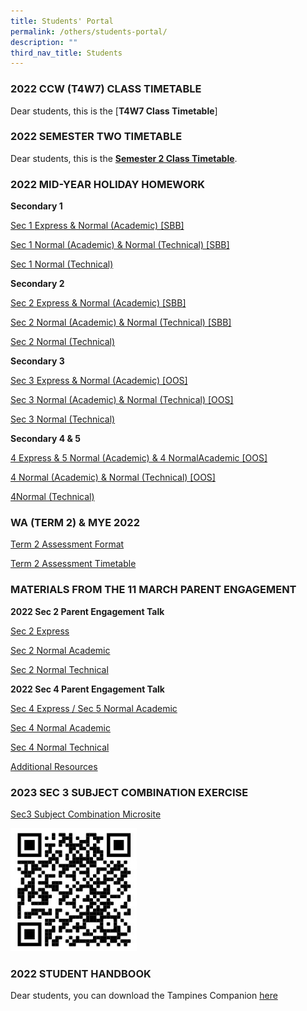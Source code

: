 ```yaml
---
title: Students' Portal
permalink: /others/students-portal/
description: ""
third_nav_title: Students
---
```

### 2022 CCW (T4W7) CLASS TIMETABLE

Dear students, this is the [**T4W7 Class Timetable**]


### 2022 SEMESTER TWO TIMETABLE


Dear students, this is the **[Semester 2 Class Timetable](/files/Timetable%202022%20Sem%202_C5%20CLASSES.pdf)**.


### 2022 MID-YEAR HOLIDAY HOMEWORK


**Secondary 1**  

[Sec 1 Express & Normal (Academic) [SBB]](/files/2022%20TPSS%20Mid-Year%20Hol%20Homework%201E%20%201NASBB_FINAL.pdf)

[Sec 1 Normal (Academic) & Normal (Technical) [SBB]](/files/2022%20TPSS%20Mid-Year%20Hol%20Homework%201NA%20%201NT%20SBB_FINAL.pdf)

[Sec 1 Normal (Technical)](/files/2022%20TPSS%20Mid-Year%20Hol%20Homework%201NT%20SBB_FINAL.pdf)

**Secondary 2**

[Sec 2 Express & Normal (Academic) [SBB]](/files/2022%20TPSS%20Mid-Year%20Hol%20Homework%202E%20%202NASBB_FINAL.pdf)

[Sec 2 Normal (Academic) & Normal (Technical) [SBB]](/files/2022%20TPSS%20Mid-Year%20Hol%20Homework%202NA%20%202NT%20SBB_FINAL.pdf)

[Sec 2 Normal (Technical)](/files/2022%20TPSS%20Mid-Year%20Hol%20Homework%202NT%20SBB_FINAL.pdf)

**Secondary 3**

[Sec 3 Express & Normal (Academic) [OOS]](/files/2022%20TPSS%20Mid-Year%20Hol%20Homework%203E%20%203NAOOS_FINAL.pdf)

[Sec 3 Normal (Academic) & Normal (Technical) [OOS]](/files/2022%20TPSS%20Mid-Year%20Hol%20Homework%203NA%20%203NTOOS_FINAL.pdf)

[Sec 3 Normal (Technical)](/files/2022%20TPSS%20Mid-Year%20Hol%20Homework%203NT_FINAL.pdf)

**Secondary 4 & 5**

[4 Express & 5 Normal (Academic) & 4 NormalAcademic [OOS]](/files/2022%20TPSS%20Mid-Year%20Hol%20Homework%204E5N%20%204NAOOS_FINAL.pdf)

[4 Normal (Academic) & Normal (Technical) [OOS]](/files/2022%20TPSS%20Mid-Year%20Hol%20Homework%204NA%20%204NTOOS_FINAL.pdf)

[4Normal (Technical)](/files/2022%20TPSS%20Mid-Year%20Hol%20Homework%204NT_FINAL.pdf)

### WA (TERM 2) & MYE 2022

[Term 2 Assessment Format](/files/Term%202%20ASSESSMENT%20FORMAT%202022.pdf)

[Term 2 Assessment Timetable](/files/WA%20Term%202%20%20MYE%20TIMETABLE%202022.pdf)

### MATERIALS FROM THE 11 MARCH PARENT ENGAGEMENT

**2022 Sec 2 Parent Engagement Talk**

[Sec 2 Express](/files/FOR%20SCH%20WESBITE%202022%202E%20Parent%20Engagement%20Talk.pdf)

[Sec 2 Normal Academic](/files/FOR%20SCH%20WEBSITE%202022%202NA%20Parent%20Engagement%20Talk.pdf)

[Sec 2 Normal Technical](/files/FOR%20SCH%20WEBSITE%202022%202NT%20Parent%20Engagement%20Talk.pdf)

**2022 Sec 4 Parent Engagement Talk**

[Sec 4 Express / Sec 5 Normal Academic](/files/FOR%20SCH%20WEBSITE%202022%204E5NA%20Parent%20Engagement%20Talk.pdf)

[Sec 4 Normal Academic](/files/FOR%20SCH%20WEBSITE%202022%204NA%20Parent%20Engagement%20Talk.pdf)

[Sec 4 Normal Technical](/files/FOR%20SCH%20WEBSITE%202022%204NT%20Parent%20Engagement%20Talk.pdf)

[Additional Resources](/files/FOR%20SCH%20WEBSITE%20Additional%20Resources%204E5N4NA4NT.pdf)

### 2023 SEC 3 SUBJECT COMBINATION EXERCISE

[Sec3 Subject Combination Microsite](https://sites.google.com/moe.edu.sg/tpsssubjectcombi/home)

<img src="/images/Subject%20combi%202023.png" 
     style="width:40%">
		 
### 2022 STUDENT HANDBOOK

Dear students, you can download the Tampines Companion [here](/files/Tampines%20Companion%202022%20Version.pdf)